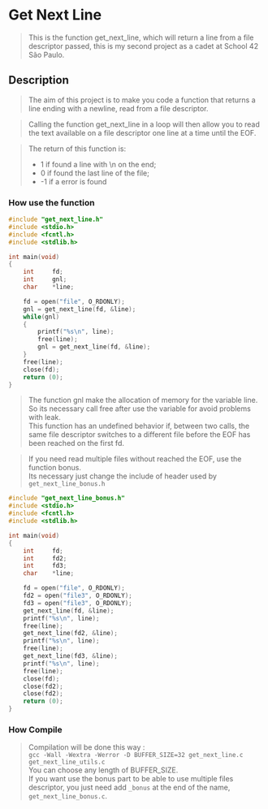 # Get Next Line

> This is the function get_next_line, which will return a line from a file descriptor passed, this is my second project as a cadet at School 42 São Paulo.

## Description

> The aim of this project is to make you code a function that returns a line ending with a newline, read from a file descriptor.  

> Calling the function get_next_line in a loop will then allow you to read the text available on a file descriptor one line at a time until the EOF.

>The return of this function is:
> * 1 if found a line with \n on the end;
> * 0 if found the last line of the file;
> * -1 if a error is found

### How use the function 

```c
#include "get_next_line.h"
#include <stdio.h>
#include <fcntl.h>
#include <stdlib.h>

int	main(void)
{
	int		fd;
	int		gnl;
	char	*line;

	fd = open("file", O_RDONLY);
	gnl = get_next_line(fd, &line);
	while(gnl)
	{
		printf("%s\n", line);
		free(line);
		gnl = get_next_line(fd, &line);
	}
	free(line);
	close(fd);
	return (0);
}
```
> The function gnl make the allocation of memory for the variable line.  
> So its necessary call free after use the variable for avoid problems with leak.  
> This function has an undefined behavior if, between two calls, the same file descriptor switches to a different file before the EOF has been reached on the first fd.

> If you need read multiple files without reached the EOF, use the function bonus.  
> Its necessary just change the include of header used by `get_next_line_bonus.h`

```c
#include "get_next_line_bonus.h"
#include <stdio.h>
#include <fcntl.h>
#include <stdlib.h>

int	main(void)
{
	int		fd;
	int		fd2;
	int		fd3;
	char	*line;

	fd = open("file", O_RDONLY);
	fd2 = open("file3", O_RDONLY);
	fd3 = open("file3", O_RDONLY);
	get_next_line(fd, &line);
	printf("%s\n", line);
	free(line);
	get_next_line(fd2, &line);
	printf("%s\n", line);
	free(line);
	get_next_line(fd3, &line);
	printf("%s\n", line);
	free(line);
	close(fd);
	close(fd2);
	close(fd2);
	return (0);
}
```

### How Compile

> Compilation will be done this way :  
> `gcc -Wall -Wextra -Werror -D BUFFER_SIZE=32
get_next_line.c get_next_line_utils.c`  
> You can choose any length of BUFFER_SIZE.  
> If you want use the bonus part to be able to use multiple files descriptor, you just need add `_bonus` at the end of the name, `get_next_line_bonus.c`.